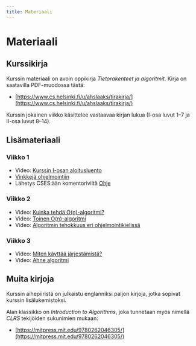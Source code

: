 ```yaml
---
title: Materiaali
---
```


# Materiaali

## Kurssikirja

Kurssin materiaali on avoin oppikirja _Tietorakenteet ja algoritmit_. Kirja on saatavilla PDF-muodossa tästä:

* [https://www.cs.helsinki.fi/u/ahslaaks/tirakirja/](https://www.cs.helsinki.fi/u/ahslaaks/tirakirja/)

Kurssin jokainen viikko käsittelee vastaavaa kirjan lukua (I-osa luvut 1–7 ja II-osa luvut 8–14).

## Lisämateriaali

### Viikko 1

* Video: [Kurssin I-osan aloitusluento](https://www2.helsinki.fi/fi/unitube/video/79d6e34b-d092-4895-8962-f9ebdc8878ee)
* [Vinkkejä ohjelmointiin](python-vinkit.html)
* Lähetys CSES:ään komentoriviltä [Ohje](https://github.com/csesfi/cses-cli/wiki/User-manual)

### Viikko 2

* Video: [Kuinka tehdä O(n)-algoritmi?](https://www.helsinki.fi/unitube/video/2e79c746-f540-4105-9359-52ca764b9463)
* Video: [Toinen O(n)-algoritmi](https://www.helsinki.fi/unitube/video/b37019b6-b43f-4e02-a3b3-1b9a1ed35aca)
* Video: [Algoritmin tehokkuus eri ohjelmointikielissä](https://www2.helsinki.fi/fi/unitube/video/85773952-ed9c-4426-8a4c-aa5e2d7861eb)

### Viikko 3

* Video: [Miten käyttää järjestämistä?](https://www.helsinki.fi/unitube/video/b8e4416b-add6-40e6-b5e1-9fa324744de4)
* Video: [Ahne algoritmi](https://www.helsinki.fi/unitube/video/c314c356-3c82-4ebe-9c5c-1e711010c432)

## Muita kirjoja

Kurssin aihepiiristä on julkaistu englanniksi paljon kirjoja, jotka sopivat kurssin lisälukemistoksi.

Alan klassikko on _Introduction to Algorithms_, joka tunnetaan myös nimellä _CLRS_ tekijöiden sukunimien mukaan:

* [https://mitpress.mit.edu/9780262046305/](https://mitpress.mit.edu/9780262046305/)

